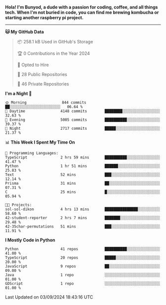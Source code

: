 <p>
<b>Hola! I'm Bunyod, a dude with a passion for coding, coffee, and all things tech. When I'm not buried in code, you can find me brewing kombucha or starting another raspberry pi project.</b>
</p>

---

<!--START_SECTION:waka-->
**🐱 My GitHub Data** 

> 📦 258.1 kB Used in GitHub's Storage 
 > 
> 🏆 0 Contributions in the Year 2024
 > 
> 💼 Opted to Hire
 > 
> 📜 28 Public Repositories 
 > 
> 🔑 46 Private Repositories 
 > 
**I'm a Night 🦉** 

```text
🌞 Morning                844 commits         ██░░░░░░░░░░░░░░░░░░░░░░░   06.64 % 
🌆 Daytime                4148 commits        ████████░░░░░░░░░░░░░░░░░   32.63 % 
🌃 Evening                5005 commits        ██████████░░░░░░░░░░░░░░░   39.37 % 
🌙 Night                  2717 commits        █████░░░░░░░░░░░░░░░░░░░░   21.37 % 
```


📊 **This Week I Spent My Time On** 

```text
💬 Programming Languages: 
TypeScript               2 hrs 59 mins       ██████████░░░░░░░░░░░░░░░   41.47 % 
Python                   1 hr 51 mins        ██████░░░░░░░░░░░░░░░░░░░   25.83 % 
Text                     52 mins             ███░░░░░░░░░░░░░░░░░░░░░░   12.14 % 
Prisma                   31 mins             ██░░░░░░░░░░░░░░░░░░░░░░░   07.31 % 
C                        25 mins             █░░░░░░░░░░░░░░░░░░░░░░░░   05.94 % 

🐱‍💻 Projects: 
sol-sol-dikon            4 hrs 13 mins       ███████████████░░░░░░░░░░   58.60 % 
42-student-reporter      2 hrs 7 mins        ███████░░░░░░░░░░░░░░░░░░   29.48 % 
42-35char-permutations   51 mins             ███░░░░░░░░░░░░░░░░░░░░░░   11.91 % 
```

**I Mostly Code in Python** 

```text
Python                   41 repos            ██████████░░░░░░░░░░░░░░░   41.00 % 
TypeScript               20 repos            █████░░░░░░░░░░░░░░░░░░░░   20.00 % 
JavaScript               9 repos             ██░░░░░░░░░░░░░░░░░░░░░░░   09.00 % 
Java                     1 repo              ░░░░░░░░░░░░░░░░░░░░░░░░░   01.00 % 
GDScript                 1 repo              ░░░░░░░░░░░░░░░░░░░░░░░░░   01.00 % 
```




 Last Updated on 03/09/2024 18:43:16 UTC
<!--END_SECTION:waka-->
